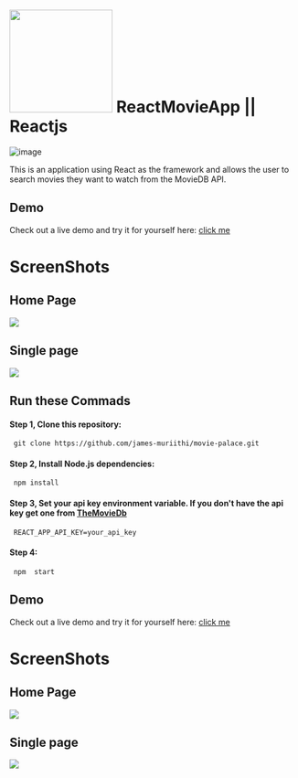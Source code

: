 # <img src="https://www.themoviedb.org/assets/2/v4/logos/v2/blue_short-8e7b30f73a4020692ccca9c88bafe5dcb6f8a62a4c6bc55cd9ba82bb2cd95f6c.svg" width='180px'/> ReactMovieApp || Reactjs 
![image](https://user-images.githubusercontent.com/65393068/150739020-a4404c03-9f6c-45a4-975c-712c2a827134.png)

  
<p >This is an application using React as the framework and allows the user to search movies they want to watch from the MovieDB API.
</p>

## Demo

Check out a live demo and try it for yourself here: [click me](https://cinemy-movie-app.netlify.app/)

# ScreenShots

## Home Page

<div> <img src="https://drive.google.com/uc?id=1ICMTUoZkmywXjx_10QURiaNmKbXI95jS"/>
  
 ## Single page 
<div> <img src="https://drive.google.com/uc?id=1-Ne-XbWZt1y2Tj6rh3VcJ2eQPcZXC0ci"/>
 
## Run these Commads
#### Step 1,  Clone this repository:
     git clone https://github.com/james-muriithi/movie-palace.git
#### Step 2, Install Node.js dependencies:
     npm install        
#### Step 3, Set your api key environment variable. If you don't have the api key get one from  [TheMovieDb](https://www.themoviedb.org/)
     REACT_APP_API_KEY=your_api_key
#### Step 4:
     npm  start  
<!-- ----------------------------------------------------------------------------------- -->
## Demo

Check out a live demo and try it for yourself here: [click me](https://cinemy-movie-app.netlify.app/)

# ScreenShots

## Home Page

<div> <img src="https://drive.google.com/uc?id=1ICMTUoZkmywXjx_10QURiaNmKbXI95jS"/>
  
 ## Single page 
<div> <img src="https://drive.google.com/uc?id=1-Ne-XbWZt1y2Tj6rh3VcJ2eQPcZXC0ci"/>

  
  
